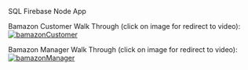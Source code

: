 SQL Firebase Node App

Bamazon Customer Walk Through (click on image for redirect to video):
[![bamazonCustomer](https://user-images.githubusercontent.com/29715117/55272872-e790a100-5299-11e9-82e1-35e8419ecaec.JPG)](https://drive.google.com/file/d/1bXH_YPhMGfKGfy7HQtYrNtDUG4LSXKpn/view)


Bamazon Manager Walk Through (click on image for redirect to video):
[![bamazonManager](https://user-images.githubusercontent.com/29715117/55273651-9803a280-52a4-11e9-8868-2ddd528edf17.JPG)](https://drive.google.com/file/d/1ZM80Gx95gaI610v0QrWnDnpuRw3Vw_CD/view)
